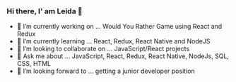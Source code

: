 ### Hi there, I' am Leida 👋



- 🔭 I’m currently working on ... Would You Rather Game using React and Redux
- 🌱 I’m currently learning ... React, Redux, React Native and NodeJS
- 👯 I’m looking to collaborate on ... JavaScript/React projects
- 💬 Ask me about ... JavaScript, React, Redux, React Native, NodeJs, SQL, CSS, HTML
- 🤔 I’m looking forward to ... getting a junior developer position


